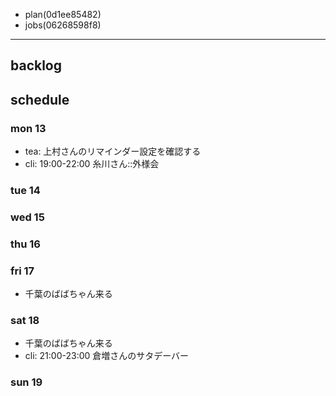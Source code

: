 
- plan(0d1ee85482)
- jobs(06268598f8)
---

## backlog

## schedule
### mon 13
- tea: 上村さんのリマインダー設定を確認する
- cli: 19:00-22:00 糸川さん::外様会

### tue 14
### wed 15
### thu 16
### fri 17
- 千葉のばばちゃん来る
### sat 18
- 千葉のばばちゃん来る
- cli: 21:00-23:00 倉増さんのサタデーバー
### sun 19



